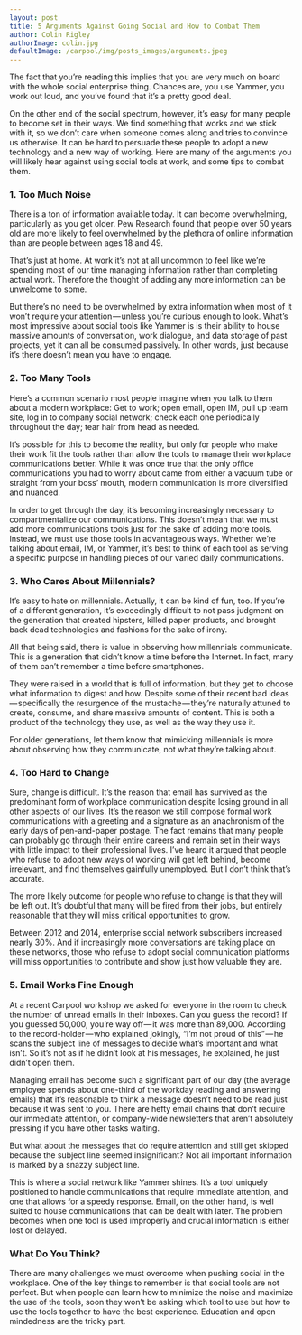 ```yaml
---
layout: post
title: 5 Arguments Against Going Social and How to Combat Them
author: Colin Rigley
authorImage: colin.jpg
defaultImage: /carpool/img/posts_images/arguments.jpeg
---
```


The fact that you’re reading this implies that you are very much on board with the whole social enterprise thing. Chances are, you use Yammer, you work out loud, and you’ve found that it’s a pretty good deal.

<!--more-->

<p>On the other end of the social spectrum, however, it’s easy for many people to become set in their ways. We find something that works and we stick with it, so we don’t care when someone comes along and tries to convince us otherwise. It can be hard to persuade these people to adopt a new technology and a new way of working.
Here are many of the arguments you will likely hear against using social tools at work, and some tips to combat them.</p>

### 1. Too Much Noise
<p>There is a ton of information available today. It can become overwhelming, particularly as you get older. Pew Research found that people over 50 years old are more likely to feel overwhelmed by the plethora of online information than are people between ages 18 and 49.</p>
<p>That’s just at home. At work it’s not at all uncommon to feel like we’re spending most of our time managing information rather than completing actual work. Therefore the thought of adding any more information can be unwelcome to some.</p>
<p>But there’s no need to be overwhelmed by extra information when most of it won’t require your attention — unless you’re curious enough to look. What’s most impressive about social tools like Yammer is is their ability to house massive amounts of conversation, work dialogue, and data storage of past projects, yet it can all be consumed passively. In other words, just because it’s there doesn’t mean you have to engage.</p>

### 2. Too Many Tools
<p>Here’s a common scenario most people imagine when you talk to them about a modern workplace: Get to work; open email, open IM, pull up team site, log in to company social network; check each one periodically throughout the day; tear hair from head as needed.</p>
<p>It’s possible for this to become the reality, but only for people who make their work fit the tools rather than allow the tools to manage their workplace communications better. While it was once true that the only office communications you had to worry about came from either a vacuum tube or straight from your boss’ mouth, modern communication is more diversified and nuanced.</p>
<p>In order to get through the day, it’s becoming increasingly necessary to compartmentalize our communications. This doesn’t mean that we must add more communications tools just for the sake of adding more tools. Instead, we must use those tools in advantageous ways. Whether we’re talking about email, IM, or Yammer, it’s best to think of each tool as serving a specific purpose in handling pieces of our varied daily communications.</p>

### 3. Who Cares About Millennials?
<p>It’s easy to hate on millennials. Actually, it can be kind of fun, too. If you’re of a different generation, it’s exceedingly difficult to not pass judgment on the generation that created hipsters, killed paper products, and brought back dead technologies and fashions for the sake of irony.</p>
<p>All that being said, there is value in observing how millennials communicate. This is a generation that didn’t know a time before the Internet. In fact, many of them can’t remember a time before smartphones.</p>
<p>They were raised in a world that is full of information, but they get to choose what information to digest and how. Despite some of their recent bad ideas — specifically the resurgence of the mustache — they’re naturally attuned to create, consume, and share massive amounts of content. This is both a product of the technology they use, as well as the way they use it.</p>
<p>For older generations, let them know that mimicking millennials is more about observing how they communicate, not what they’re talking about.</p>

### 4. Too Hard to Change
<p>Sure, change is difficult. It’s the reason that email has survived as the predominant form of workplace communication despite losing ground in all other aspects of our lives. It’s the reason we still compose formal work communications with a greeting and a signature as an anachronism of the early days of pen-and-paper postage.
The fact remains that many people can probably go through their entire careers and remain set in their ways with little impact to their professional lives. I’ve heard it argued that people who refuse to adopt new ways of working will get left behind, become irrelevant, and find themselves gainfully unemployed. But I don’t think that’s accurate.</p>
<p>The more likely outcome for people who refuse to change is that they will be left out. It’s doubtful that many will be fired from their jobs, but entirely reasonable that they will miss critical opportunities to grow.</p>
<p>Between 2012 and 2014, enterprise social network subscribers increased nearly 30%. And if increasingly more conversations are taking place on these networks, those who refuse to adopt social communication platforms will miss opportunities to contribute and show just how valuable they are.</p>

### 5. Email Works Fine Enough
<p>At a recent Carpool workshop we asked for everyone in the room to check the number of unread emails in their inboxes. Can you guess the record?
If you guessed 50,000, you’re way off — it was more than 89,000. According to the record-holder — who explained jokingly, “I’m not proud of this” — he scans the subject line of messages to decide what’s important and what isn’t. So it’s not as if he didn’t look at his messages, he explained, he just didn’t open them.</p>
<p>Managing email has become such a significant part of our day (the average employee spends about one-third of the workday reading and answering emails) that it’s reasonable to think a message doesn’t need to be read just because it was sent to you. There are hefty email chains that don’t require our immediate attention, or company-wide newsletters that aren’t absolutely pressing if you have other tasks waiting.</p>
<p>But what about the messages that do require attention and still get skipped because the subject line seemed insignificant? Not all important information is marked by a snazzy subject line.</p>
<p>This is where a social network like Yammer shines. It’s a tool uniquely positioned to handle communications that require immediate attention, and one that allows for a speedy response. Email, on the other hand, is well suited to house communications that can be dealt with later. The problem becomes when one tool is used improperly and crucial information is either lost or delayed.</p>

### What Do You Think?
There are many challenges we must overcome when pushing social in the workplace. One of the key things to remember is that social tools are not perfect. But when people can learn how to minimize the noise and maximize the use of the tools, soon they won’t be asking which tool to use but how to use the tools together to have the best experience. Education and open mindedness are the tricky part.